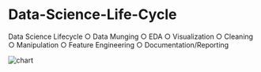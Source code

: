 # Data-Science-Life-Cycle

Data Science Lifecycle
○ Data Munging
○ EDA
○ Visualization
○ Cleaning
○ Manipulation
○ Feature Engineering
○ Documentation/Reporting

![chart](https://user-images.githubusercontent.com/128548730/232533169-c448d619-1c11-4e9b-9723-5e402c1c1f15.png)
